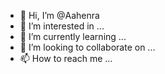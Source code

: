 - 👋 Hi, I’m @Aahenra
- 👀 I’m interested in ...
- 🌱 I’m currently learning ...
- 💞️ I’m looking to collaborate on ...
- 📫 How to reach me ...

<!---
Aahenra/Aahenra is a ✨ special ✨ repository because its `README.md` (this file) appears on your GitHub profile.
You can click the Preview link to take a look at your changes.
--->
